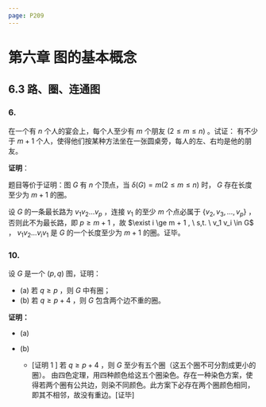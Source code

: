 ```yaml
---
page: P209
---
```


# 第六章 图的基本概念

## 6.3 路、圈、连通图

### 6.

在一个有 $n$ 个人的宴会上，每个人至少有 $m$ 个朋友 $(2 \le m \le n)$ 。试证： 有不少于 $m+1$ 个人，使得他们按某种方法坐在一张圆桌旁，每人的左、右均是他的朋友。

**证明**：

题目等价于证明：图 $G$ 有 $n$ 个顶点，当 $\delta (G) = m (2 \le m \le n)$ 时， $G$ 存在长度至少为 $m + 1$ 的圈。

设 $G$ 的一条最长路为 $v_1 v_2 \dots v_p$ ，连接 $v_1$ 的至少 $m$ 个点必属于 $\{ v_2, v_3, \dots , v_p \}$ ，否则此不为最长路，即 $p \ge m + 1$ ，故 $\exist i \ge m + 1 , \ s,t. \ v_1 v_i \in G$ ， $v_1 v_2 \dots v_i v_1$ 是 $G$ 的一个长度至少为 $m + 1$ 的圈。证毕。

### 10.

设 $G$ 是一个 $(p, q)$ 图，证明：

+ (a) 若 $q \ge p$ ，则 $G$ 中有圈；
+ (b) 若 $q \ge p + 4$ ，则 $G$ 包含两个边不重的圈。

**证明：**

+ (a)

+ (b)

  + [证明 $1$ ]
    若 $q \ge p + 4$ ，则 $G$ 至少有五个圈（这五个圈不可分割成更小的圈）。
    由四色定理，用四种颜色给这五个圈染色。存在一种染色方案，使得若两个圈有公共边，则染不同颜色。此方案下必存在两个圈颜色相同，即其不相邻，故没有重边。[证毕]

